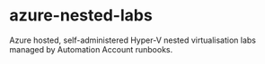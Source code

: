 # azure-nested-labs
Azure hosted, self-administered Hyper-V nested virtualisation labs managed by Automation Account runbooks.
